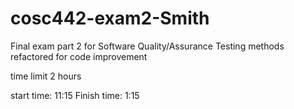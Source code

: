 # cosc442-exam2-Smith

Final exam part 2 for Software Quality/Assurance Testing
methods refactored for code improvement

time limit 2 hours

start time: 11:15
Finish time: 1:15
